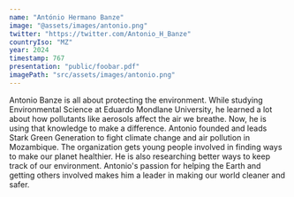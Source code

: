 ```yaml
---
name: "António Hermano Banze"
image: "@assets/images/antonio.png"
twitter: "https://twitter.com/Antonio_H_Banze"
countryIso: "MZ"
year: 2024
timestamp: 767
presentation: "public/foobar.pdf"
imagePath: "src/assets/images/antonio.png"
---
```


Antonio Banze is all about protecting the environment. While studying Environmental Science at Eduardo Mondlane University, he learned a lot about how pollutants like aerosols affect the air we breathe. Now, he is using that knowledge to make a difference. Antonio founded and leads Stark Green Generation to fight climate change and air pollution in Mozambique. The organization gets young people involved in finding ways to make our planet healthier. He is also researching better ways to keep track of our environment. Antonio's passion for helping the Earth and getting others involved makes him a leader in making our world cleaner and safer.
